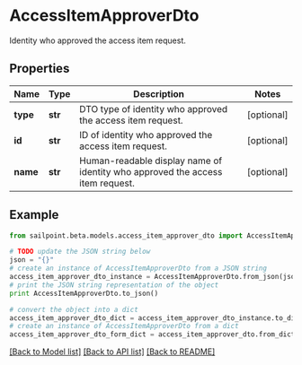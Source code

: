# AccessItemApproverDto

Identity who approved the access item request.

## Properties
Name | Type | Description | Notes
------------ | ------------- | ------------- | -------------
**type** | **str** | DTO type of identity who approved the access item request. | [optional] 
**id** | **str** | ID of identity who approved the access item request. | [optional] 
**name** | **str** | Human-readable display name of identity who approved the access item request. | [optional] 

## Example

```python
from sailpoint.beta.models.access_item_approver_dto import AccessItemApproverDto

# TODO update the JSON string below
json = "{}"
# create an instance of AccessItemApproverDto from a JSON string
access_item_approver_dto_instance = AccessItemApproverDto.from_json(json)
# print the JSON string representation of the object
print AccessItemApproverDto.to_json()

# convert the object into a dict
access_item_approver_dto_dict = access_item_approver_dto_instance.to_dict()
# create an instance of AccessItemApproverDto from a dict
access_item_approver_dto_form_dict = access_item_approver_dto.from_dict(access_item_approver_dto_dict)
```
[[Back to Model list]](../README.md#documentation-for-models) [[Back to API list]](../README.md#documentation-for-api-endpoints) [[Back to README]](../README.md)


